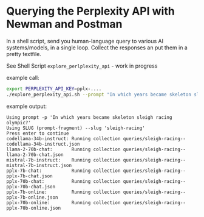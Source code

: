 <!-- markdownlint-disable MD001 -->
# Querying the Perplexity API with Newman and Postman

In a shell script, send you human-language query to various AI systems/models, in a single loop.
Collect the responses an put them in a pretty textfile.

See Shell Script `explore_perlplexity_api` - work in progress

example call:

```bash
export PERPLEXITY_API_KEY=pplx-....
./explore_perplexity_api.sh --prompt "In which years became skeleton sled racing olympic?" --slug "sled-racing"
```

example output:

```text
Using prompt -p 'In which years became skeleton sleigh racing olympic?'
Using SLUG (prompt-fragment) --slug 'sleigh-racing'
Press enter to continue
codellama-34b-instruct: Running collection queries/sleigh-racing--codellama-34b-instruct.json
llama-2-70b-chat:       Running collection queries/sleigh-racing--llama-2-70b-chat.json
mistral-7b-instruct:    Running collection queries/sleigh-racing--mistral-7b-instruct.json
pplx-7b-chat:           Running collection queries/sleigh-racing--pplx-7b-chat.json
pplx-70b-chat:          Running collection queries/sleigh-racing--pplx-70b-chat.json
pplx-7b-online:         Running collection queries/sleigh-racing--pplx-7b-online.json
pplx-70b-online:        Running collection queries/sleigh-racing--pplx-70b-online.json
```
